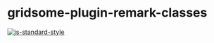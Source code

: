 # gridsome-plugin-remark-classes

[![js-standard-style](https://cdn.rawgit.com/standard/standard/master/badge.svg)](http://standardjs.com)

